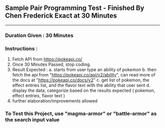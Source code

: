 ## Sample Pair Programming Test - Finished By Chen Frederick Exact at 30 Minutes

---

### Duration Given : 30 Minutes

### Instructions :

1. Fetch API from https://pokeapi.co/
2. Once 30 Minutes Passed, stop coding.
3. Result Expected :
   a. starts from user type an ability of pokemon
   b. then fetch the api from "https://pokeapi.co/api/v2/ability", can read more of the docs at "https://pokeapi.co/docs/v2"
   c. get list of pokemon, the effect entries list, and the flavor text with the ability that user sent
   d. display the data, categorize based on the results expected ( pokemon, effect entries, flavor text )
4. further elaboration/improvements allowed

### To Test this Project, use "magma-armor" or "battle-armor" as the search input value
